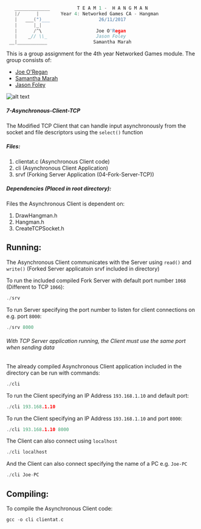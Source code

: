 ```c
   _____________          T E A M 1 -  H A N G M A N
   |/      |        Year 4: Networked Games CA - Hangman
   |   ___(")___                  26/11/2017
   |      |_| 
   |      /^\                    Joe O'Regan
   |    _// \\_                  Jason Foley
 __|___________                 Samantha Marah
```

This is a group assignment for the 4th year Networked Games module. The group consists of:
  * [Joe O'Regan](https://github.com/joeaoregan)
  * [Samantha Marah](https://github.com/jasfoley)
  * [Jason Foley](https://github.com/samanthamarah)

![alt text](https://raw.githubusercontent.com/joeaoregan/Yr4-NetworkGames-Hangman/master/Screenshots/7AsynchronousClientTCP.png "Asynchronous Client")


##### 7-Asynchronous-Client-TCP

The Modified TCP Client that can handle input asynchronously from the socket and file descriptors using the `select()` function

##### Files:

1. clientat.c (Asynchronous Client code)
3. cli (Asynchronous Client Application)
4. srvf (Forking Server Application (04-Fork-Server-TCP))

##### Dependencies (Placed in root directory):
Files the Asynchronous Client is dependent on:

1. DrawHangman.h
2. Hangman.h
3. CreateTCPSocket.h

## Running:

The Asynchronous Client communicates with the Server using `read()` and `write()` (Forked Server applicatoin srvf included in directory)

To run the included compiled Fork Server with default port number `1068` (Different to TCP `1066`):
```c
./srv
```

To run Server specifying the port number to listen for client connections on e.g. port `8000`:
```c
./srv 8000
```

###### With TCP Server application running, the Client must use the same port when sending data


The already compiled Asynchronous Client application included in the directory can be run with commands: 

```c
./cli
```

To run the Client specifying an IP Address `193.168.1.10` and default port: 
```c
./cli 193.168.1.10
```

To run the Client specifying an IP Address `193.168.1.10` and port `8000`: 
```c
./cli 193.168.1.10 8000
```

The Client can also connect using `localhost`
```c
./cli localhost
```

And the Client can also connect specifying the name of a PC e.g. `Joe-PC`
```c
./cli Joe-PC
```

## Compiling:

To compile the Asynchronous Client code:
```c
gcc -o cli clientat.c
```


